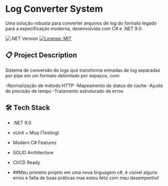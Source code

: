 # Log Converter System

Uma solução robusta para converter arquivos de log do formato legado para a especificação moderna, desenvolvida com C# e .NET 9.0.

![.NET Version](https://img.shields.io/badge/.NET-9.0-purple)
[![License: MIT](https://img.shields.io/badge/License-MIT-yellow.svg)](https://opensource.org/licenses/MIT)

## 📋 Project Description

Sistema de conversão de logs que transforma entradas de log separadas por pipe em um formato delimitado por espaços, com:

-Normalização de método HTTP
-Mapeamento de status de cache
-Ajuste de precisão de tempo
-Tratamento estruturado de erros

## 🛠️ Tech Stack

- .NET 9.0
- xUnit + Moq (Testing)
- Modern C# Features
- SOLID Architecture
- CI/CD Ready

- ##Meu primeiro projeto em uma nova linguagem c#, é visível alguns erros e falta de boas práticas mas estou feliz com meu desempenho!
